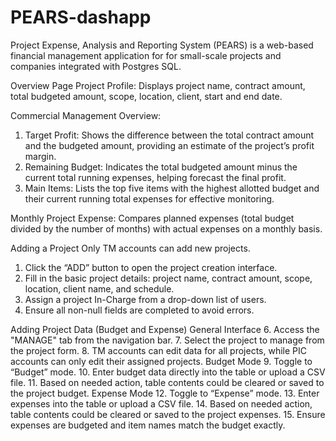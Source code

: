 # PEARS-dashapp
Project Expense, Analysis and Reporting System (PEARS) is a web-based financial management application for for small-scale projects and companies integrated with Postgres SQL.

Overview Page
Project Profile: Displays project name, contract amount, total budgeted amount, scope, location, client, start and end date.

Commercial Management Overview:
1. Target Profit: Shows the difference between the total contract amount and the budgeted amount, providing an estimate of the project’s profit margin.
2. Remaining Budget: Indicates the total budgeted amount minus the current total running expenses, helping forecast the final profit.
3. Main Items: Lists the top five items with the highest allotted budget and their current running total expenses for effective monitoring.

Monthly Project Expense: Compares planned expenses (total budget divided by the number of months) with actual expenses on a monthly basis.


Adding a Project
Only TM accounts can add new projects.
1.	Click the “ADD” button to open the project creation interface.
2.	Fill in the basic project details: project name, contract amount, scope, location, client name, and schedule.
3.	Assign a project In-Charge from a drop-down list of users.
4.	Ensure all non-null fields are completed to avoid errors.


Adding Project Data (Budget and Expense)
General Interface
6.	Access the "MANAGE" tab from the navigation bar.
7.	Select the project to manage from the project form.
8.	TM accounts can edit data for all projects, while PIC accounts can only edit their assigned projects.
Budget Mode
9.	Toggle to “Budget” mode.
10.	Enter budget data directly into the table or upload a CSV file.
11.	 Based on needed action, table contents could be cleared or saved to the project budget.
Expense Mode
12.	Toggle to “Expense” mode.
13.	Enter expenses into the table or upload a CSV file.
14.	Based on needed action, table contents could be cleared or saved to the project expenses.
15.	Ensure expenses are budgeted and item names match the budget exactly.

